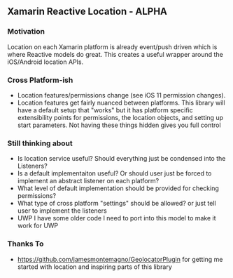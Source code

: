 ## Xamarin Reactive Location - ALPHA


### Motivation

Location on each Xamarin platform is already event/push driven which is where Reactive models do great. This creates
a useful wrapper around the iOS/Android location APIs.


### Cross Platform-ish
- Location features/permissions change (see iOS 11 permission changes).
- Location features get fairly nuanced between platforms. This library will have a default setup that "works" 
but it has platform specific extensibility points for permissions, the location objects, and setting up start parameters.
Not having these things hidden gives you full control


### Still thinking about
- Is location service useful? Should everything just be condensed into the Listeners?
- Is a default implementaiton useful? Or should user just be forced to implement an abstract listener on each platform?
- What level of default implementation should be provided for checking permissions?
- What type of cross platform "settings" should be allowed? or just tell user to implement the listeners
- UWP I have some older code I need to port into this model to make it work for UWP



### Thanks To
- https://github.com/jamesmontemagno/GeolocatorPlugin  for getting me started with location and inspiring parts of this library
